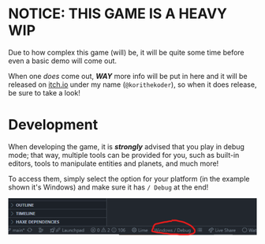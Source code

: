 # NOTICE: THIS GAME IS A HEAVY WIP
Due to how complex this game (will) be, it will be quite some time
before even a basic demo will come out.

When one *does* come out, ***WAY*** more info will be put in here and it
will be released on [itch.io](https://itch.io) under my name (`@korithekoder`), so
when it does release, be sure to take a look!

# Development

When developing the game, it is ***strongly*** advised that you play in debug mode; that
way, multiple tools can be provided for you, such as built-in editors, tools to manipulate
entities and planets, and much more!

To access them, simply select the option for your platform (in the example shown it's Windows)
and make sure it has `/ Debug` at the end!

![example](docs/debug-example.png/)
